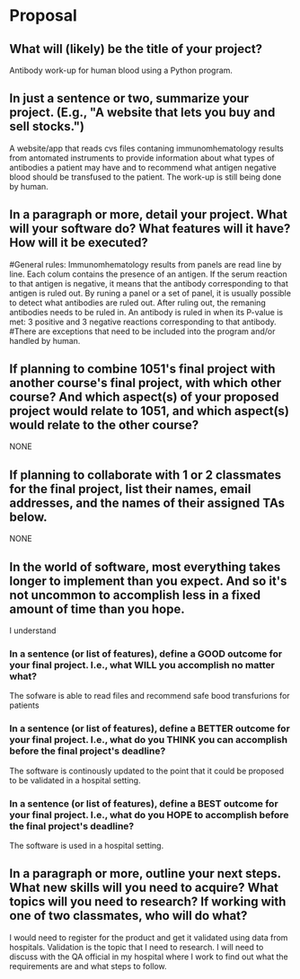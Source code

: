# Proposal

## What will (likely) be the title of your project?

Antibody work-up for human blood  using a Python program.

## In just a sentence or two, summarize your project. (E.g., "A website that lets you buy and sell stocks.")

A website/app that reads cvs files contaning immunomhematology results from  antomated instruments to provide information about what types of antibodies a patient may have and to recommend what antigen negative blood should be transfused to the patient. The work-up is still being done by human.

## In a paragraph or more, detail your project. What will your software do? What features will it have? How will it be executed?

#General rules:
Immunomhematology results from panels are read line by line.
Each colum contains the presence of an antigen. 
If the serum reaction to that antigen is negative, it means that the antibody corresponding to that antigen is ruled out.
By runing a panel or a set of panel, it is usually possible to detect what antibodies are ruled out.
After ruling out, the remaning antibodies needs to be ruled in.
An antibody is ruled in when its P-value is met: 3 positive and 3 negative reactions corresponding to that antibody.
#There are exceptions that need to be included into the program and/or handled by human.

## If planning to combine 1051's final project with another course's final project, with which other course? And which aspect(s) of your proposed project would relate to 1051, and which aspect(s) would relate to the other course?

NONE

## If planning to collaborate with 1 or 2 classmates for the final project, list their names, email addresses, and the names of their assigned TAs below.

NONE

## In the world of software, most everything takes longer to implement than you expect. And so it's not uncommon to accomplish less in a fixed amount of time than you hope.

I understand

### In a sentence (or list of features), define a GOOD outcome for your final project. I.e., what WILL you accomplish no matter what?

The sofware is able to read files and recommend safe bood transfurions for patients

### In a sentence (or list of features), define a BETTER outcome for your final project. I.e., what do you THINK you can accomplish before the final project's deadline?

The software is continously updated to the point that it could be proposed to be validated in a hospital setting.

### In a sentence (or list of features), define a BEST outcome for your final project. I.e., what do you HOPE to accomplish before the final project's deadline?

The software is used in a hospital setting.

## In a paragraph or more, outline your next steps. What new skills will you need to acquire? What topics will you need to research? If working with one of two classmates, who will do what?

I would need to register for the product and get it validated using data from hospitals. Validation is the topic that I need to research. I will need to discuss with the QA official in my hospital where I work to find out what the requirements are and what steps to follow.
